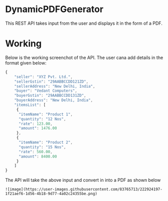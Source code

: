 <!-- /TITLE -->
# DynamicPDFGenerator
<!-- /TITLE -->

  This REST API takes input from the user and displays it in the form of a PDF.
# Working

  Below is the working screenchot of the API.
  The user cana add details in the format given below:
  
  ```javascript
  {
	  "seller": "XYZ Pvt. Ltd.",
	  "sellerGstin": "29AABBCCDD121ZD",
	  "sellerAddress": "New Delhi, India",
	  "buyer": "Vedant Computers",
	  "buyerGstin": "29AABBCCDD131ZD",
	  "buyerAddress": "New Delhi, India",
	  "itemsList": [
	   {
	   	"itemName": "Product 1",
	   	"quantity": "12 Nos",
	   	"rate": 123.00,
	   	"amount": 1476.00
	   },
       {
	   	"itemName": "Product 2",
	   	"quantity": "15 Nos",
	   	"rate": 560.00,
	   	"amount": 8400.00
	   }
	  ]
  }
  ```
  
  The API will take the above input and convert in into a PDF as shown below

    ![image](https://user-images.githubusercontent.com/83765713/222924197-1f21aef6-1d56-4b18-9d77-4a02c24355be.png)
